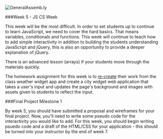 ![GeneralAssemb.ly](https://github.com/generalassembly/ga-ruby-on-rails-for-devs/raw/master/images/ga.png "GeneralAssemb.ly")

###Week 5 - JS CS Week

This week will be the most difficult. In order to set students up to continue to learn  JavaScript, we need to cover the hard basics. That means variables, conditionals and functions. This week will continue to teach how to add simple interactivity in addition to building the students understanding JavaScript and jQuery, this is also an opportunity to provide a deeper explanation of jQuery.

There is an advanced lesson (arrays) if your students move through the materials quickly.

The homework assignment for this week is to [re-create](Assignment) their work from the class weather widget app and create a city widget web application that takes a user's input and updates the page's background and images with assets given to students to reflect the input. 

###Final Project Milestone 1

By week 5, you should have submitted a proposal and wireframes for your final project. Now, you'll need to write some pseudo code for the interactivity you would like to add. For this week, you should begin writing psuedo code and a draft of the HTML/CSS for your application - this should be turned into your instructor by the end of week 7.